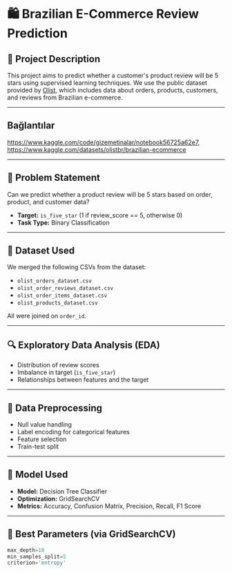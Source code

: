 # 🛍️ Brazilian E-Commerce Review Prediction

## 📌 Project Description

This project aims to predict whether a customer's product review will be 5 stars using supervised learning techniques. We use the public dataset provided by [Olist](https://www.kaggle.com/datasets/olistbr/brazilian-ecommerce), which includes data about orders, products, customers, and reviews from Brazilian e-commerce.

---

## Bağlantılar
https://www.kaggle.com/code/gizemetinalar/notebook56725a62e7,
https://www.kaggle.com/datasets/olistbr/brazilian-ecommerce

---


## 🧠 Problem Statement

Can we predict whether a product review will be 5 stars based on order, product, and customer data?

- **Target:** `is_five_star` (1 if review_score == 5, otherwise 0)
- **Task Type:** Binary Classification

---

## 📂 Dataset Used

We merged the following CSVs from the dataset:

- `olist_orders_dataset.csv`
- `olist_order_reviews_dataset.csv`
- `olist_order_items_dataset.csv`
- `olist_products_dataset.csv`

All were joined on `order_id`.

---

## 🔍 Exploratory Data Analysis (EDA)

- Distribution of review scores
- Imbalance in target (`is_five_star`)
- Relationships between features and the target

---

## 🧹 Data Preprocessing

- Null value handling
- Label encoding for categorical features
- Feature selection
- Train-test split

---

## 🤖 Model Used

- **Model:** Decision Tree Classifier
- **Optimization:** GridSearchCV
- **Metrics:** Accuracy, Confusion Matrix, Precision, Recall, F1 Score

---

## 🎯 Best Parameters (via GridSearchCV)

```python
max_depth=10  
min_samples_split=5  
criterion='entropy'

